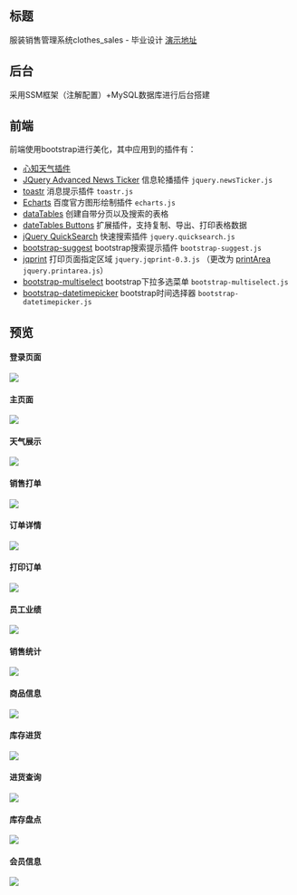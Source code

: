 ## 标题
服装销售管理系统clothes_sales - 毕业设计
[演示地址](https://web.welearn.net.cn/clothes_sales/)
## 后台
采用SSM框架（注解配置）+MySQL数据库进行后台搭建
## 前端
前端使用bootstrap进行美化，其中应用到的插件有：
* [心知天气插件](https://www.seniverse.com/widget)
* [JQuery Advanced News Ticker](https://github.com/risq/jquery-advanced-news-ticker) 信息轮播插件 `jquery.newsTicker.js`
* [toastr](https://github.com/CodeSeven/toastr) 消息提示插件 `toastr.js`
* [Echarts](http://echarts.baidu.com/) 百度官方图形绘制插件 `echarts.js`
* [dataTables](https://datatables.net/) 创建自带分页以及搜索的表格
* [dateTables Buttons](https://datatables.net/extensions/buttons/) 扩展插件，支持复制、导出、打印表格数据
* [jQuery QuickSearch](https://github.com/DeuxHuitHuit/quicksearch) 快速搜索插件 `jquery.quicksearch.js`
* [bootstrap-suggest](https://github.com/lzwme/bootstrap-suggest-plugin) bootstrap搜索提示插件 `bootstrap-suggest.js`
* [jqprint](http://webscripts.softpedia.com/script/Modules/jQuery-Plugins/jqPrint-68448.html) 打印页面指定区域 `jquery.jqprint-0.3.js` （更改为 [printArea](https://github.com/RitsC/PrintArea) `jquery.printarea.js`）
* [bootstrap-multiselect](https://github.com/davidstutz/bootstrap-multiselect) bootstrap下拉多选菜单 `bootstrap-multiselect.js`
* [bootstrap-datetimepicker](https://github.com/smalot/bootstrap-datetimepicker) bootstrap时间选择器 `bootstrap-datetimepicker.js`

## 预览
#### 登录页面
![](https://github.com/xeahsoon/clothes_sales/blob/master/WebContent/images/preview/login.png)
#### 主页面
![](https://github.com/xeahsoon/clothes_sales/blob/master/WebContent/images/preview/main.png)
#### 天气展示
![](https://github.com/xeahsoon/clothes_sales/blob/master/WebContent/images/preview/weather.png)
#### 销售打单
![](https://github.com/xeahsoon/clothes_sales/blob/master/WebContent/images/preview/make_order.png)
#### 订单详情
![](https://github.com/xeahsoon/clothes_sales/blob/master/WebContent/images/preview/order_detail.png)
#### 打印订单
![](https://github.com/xeahsoon/clothes_sales/blob/master/WebContent/images/preview/print_order.png)
#### 员工业绩
![](https://github.com/xeahsoon/clothes_sales/blob/master/WebContent/images/preview/staff_sales.png)
#### 销售统计
![](https://github.com/xeahsoon/clothes_sales/blob/master/WebContent/images/preview/statics.png)
#### 商品信息
![](https://github.com/xeahsoon/clothes_sales/blob/master/WebContent/images/preview/good_detail.png)
#### 库存进货
![](https://github.com/xeahsoon/clothes_sales/blob/master/WebContent/images/preview/storagein.png)
#### 进货查询
![](https://github.com/xeahsoon/clothes_sales/blob/master/WebContent/images/preview/storagein_history.png)
#### 库存盘点
![](https://github.com/xeahsoon/clothes_sales/blob/master/WebContent/images/preview/check_storage.png)
#### 会员信息
![](https://github.com/xeahsoon/clothes_sales/blob/master/WebContent/images/preview/member.png)
